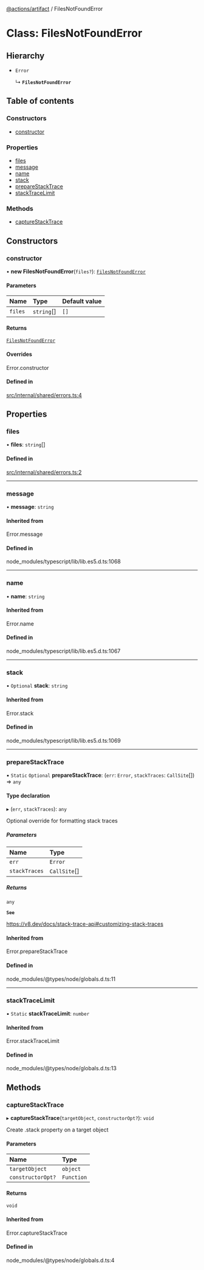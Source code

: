 [@actions/artifact](../README.md) / FilesNotFoundError

# Class: FilesNotFoundError

## Hierarchy

- `Error`

  ↳ **`FilesNotFoundError`**

## Table of contents

### Constructors

- [constructor](FilesNotFoundError.md#constructor)

### Properties

- [files](FilesNotFoundError.md#files)
- [message](FilesNotFoundError.md#message)
- [name](FilesNotFoundError.md#name)
- [stack](FilesNotFoundError.md#stack)
- [prepareStackTrace](FilesNotFoundError.md#preparestacktrace)
- [stackTraceLimit](FilesNotFoundError.md#stacktracelimit)

### Methods

- [captureStackTrace](FilesNotFoundError.md#capturestacktrace)

## Constructors

### constructor

• **new FilesNotFoundError**(`files?`): [`FilesNotFoundError`](FilesNotFoundError.md)

#### Parameters

| Name | Type | Default value |
| :------ | :------ | :------ |
| `files` | `string`[] | `[]` |

#### Returns

[`FilesNotFoundError`](FilesNotFoundError.md)

#### Overrides

Error.constructor

#### Defined in

[src/internal/shared/errors.ts:4](https://github.com/actions/toolkit/blob/f522fdf/packages/artifact/src/internal/shared/errors.ts#L4)

## Properties

### files

• **files**: `string`[]

#### Defined in

[src/internal/shared/errors.ts:2](https://github.com/actions/toolkit/blob/f522fdf/packages/artifact/src/internal/shared/errors.ts#L2)

___

### message

• **message**: `string`

#### Inherited from

Error.message

#### Defined in

node_modules/typescript/lib/lib.es5.d.ts:1068

___

### name

• **name**: `string`

#### Inherited from

Error.name

#### Defined in

node_modules/typescript/lib/lib.es5.d.ts:1067

___

### stack

• `Optional` **stack**: `string`

#### Inherited from

Error.stack

#### Defined in

node_modules/typescript/lib/lib.es5.d.ts:1069

___

### prepareStackTrace

▪ `Static` `Optional` **prepareStackTrace**: (`err`: `Error`, `stackTraces`: `CallSite`[]) => `any`

#### Type declaration

▸ (`err`, `stackTraces`): `any`

Optional override for formatting stack traces

##### Parameters

| Name | Type |
| :------ | :------ |
| `err` | `Error` |
| `stackTraces` | `CallSite`[] |

##### Returns

`any`

**`See`**

https://v8.dev/docs/stack-trace-api#customizing-stack-traces

#### Inherited from

Error.prepareStackTrace

#### Defined in

node_modules/@types/node/globals.d.ts:11

___

### stackTraceLimit

▪ `Static` **stackTraceLimit**: `number`

#### Inherited from

Error.stackTraceLimit

#### Defined in

node_modules/@types/node/globals.d.ts:13

## Methods

### captureStackTrace

▸ **captureStackTrace**(`targetObject`, `constructorOpt?`): `void`

Create .stack property on a target object

#### Parameters

| Name | Type |
| :------ | :------ |
| `targetObject` | `object` |
| `constructorOpt?` | `Function` |

#### Returns

`void`

#### Inherited from

Error.captureStackTrace

#### Defined in

node_modules/@types/node/globals.d.ts:4
